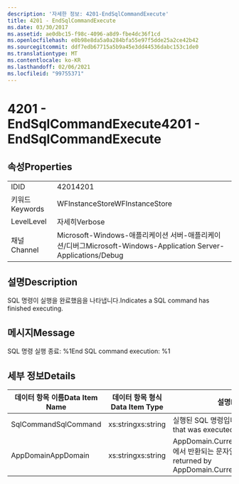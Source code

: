 ```yaml
---
description: '자세한 정보: 4201-EndSqlCommandExecute'
title: 4201 - EndSqlCommandExecute
ms.date: 03/30/2017
ms.assetid: ae0dbc15-f98c-4096-a8d9-fbe4dc36f1cd
ms.openlocfilehash: e0b98e8da5a0a284bfa55e97f5dde25a2ce42b42
ms.sourcegitcommit: ddf7edb67715a5b9a45e3dd44536dabc153c1de0
ms.translationtype: MT
ms.contentlocale: ko-KR
ms.lasthandoff: 02/06/2021
ms.locfileid: "99755371"
---
```

# <a name="4201---endsqlcommandexecute"></a><span data-ttu-id="35c31-103">4201 - EndSqlCommandExecute</span><span class="sxs-lookup"><span data-stu-id="35c31-103">4201 - EndSqlCommandExecute</span></span>

## <a name="properties"></a><span data-ttu-id="35c31-104">속성</span><span class="sxs-lookup"><span data-stu-id="35c31-104">Properties</span></span>  
  
|||  
|-|-|  
|<span data-ttu-id="35c31-105">ID</span><span class="sxs-lookup"><span data-stu-id="35c31-105">ID</span></span>|<span data-ttu-id="35c31-106">4201</span><span class="sxs-lookup"><span data-stu-id="35c31-106">4201</span></span>|  
|<span data-ttu-id="35c31-107">키워드</span><span class="sxs-lookup"><span data-stu-id="35c31-107">Keywords</span></span>|<span data-ttu-id="35c31-108">WFInstanceStore</span><span class="sxs-lookup"><span data-stu-id="35c31-108">WFInstanceStore</span></span>|  
|<span data-ttu-id="35c31-109">Level</span><span class="sxs-lookup"><span data-stu-id="35c31-109">Level</span></span>|<span data-ttu-id="35c31-110">자세히</span><span class="sxs-lookup"><span data-stu-id="35c31-110">Verbose</span></span>|  
|<span data-ttu-id="35c31-111">채널</span><span class="sxs-lookup"><span data-stu-id="35c31-111">Channel</span></span>|<span data-ttu-id="35c31-112">Microsoft-Windows-애플리케이션 서버-애플리케이션/디버그</span><span class="sxs-lookup"><span data-stu-id="35c31-112">Microsoft-Windows-Application Server-Applications/Debug</span></span>|  
  
## <a name="description"></a><span data-ttu-id="35c31-113">설명</span><span class="sxs-lookup"><span data-stu-id="35c31-113">Description</span></span>  

 <span data-ttu-id="35c31-114">SQL 명령이 실행을 완료했음을 나타냅니다.</span><span class="sxs-lookup"><span data-stu-id="35c31-114">Indicates a SQL command has finished executing.</span></span>  
  
## <a name="message"></a><span data-ttu-id="35c31-115">메시지</span><span class="sxs-lookup"><span data-stu-id="35c31-115">Message</span></span>  

 <span data-ttu-id="35c31-116">SQL 명령 실행 종료: %1</span><span class="sxs-lookup"><span data-stu-id="35c31-116">End SQL command execution: %1</span></span>  
  
## <a name="details"></a><span data-ttu-id="35c31-117">세부 정보</span><span class="sxs-lookup"><span data-stu-id="35c31-117">Details</span></span>  
  
|<span data-ttu-id="35c31-118">데이터 항목 이름</span><span class="sxs-lookup"><span data-stu-id="35c31-118">Data Item Name</span></span>|<span data-ttu-id="35c31-119">데이터 항목 형식</span><span class="sxs-lookup"><span data-stu-id="35c31-119">Data Item Type</span></span>|<span data-ttu-id="35c31-120">설명</span><span class="sxs-lookup"><span data-stu-id="35c31-120">Description</span></span>|  
|--------------------|--------------------|-----------------|  
|<span data-ttu-id="35c31-121">SqlCommand</span><span class="sxs-lookup"><span data-stu-id="35c31-121">SqlCommand</span></span>|<span data-ttu-id="35c31-122">xs:string</span><span class="sxs-lookup"><span data-stu-id="35c31-122">xs:string</span></span>|<span data-ttu-id="35c31-123">실행된 SQL 명령입니다.</span><span class="sxs-lookup"><span data-stu-id="35c31-123">The SQL command that was executed.</span></span>|  
|<span data-ttu-id="35c31-124">AppDomain</span><span class="sxs-lookup"><span data-stu-id="35c31-124">AppDomain</span></span>|<span data-ttu-id="35c31-125">xs:string</span><span class="sxs-lookup"><span data-stu-id="35c31-125">xs:string</span></span>|<span data-ttu-id="35c31-126">AppDomain.CurrentDomain.FriendlyName에서 반환되는 문자열입니다.</span><span class="sxs-lookup"><span data-stu-id="35c31-126">The string returned by AppDomain.CurrentDomain.FriendlyName.</span></span>|
